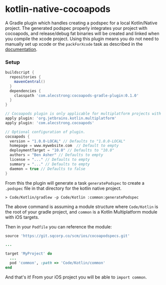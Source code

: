 # kotlin-native-cocoapods

A Gradle plugin which handles creating a podspec for a local Kotlin/Native project. The generated podspec properly integrates your project with cocoapods, and release/debug fat binaries will be created and linked when you compile the xcode project. Using this plugin means you do not need to manually set up xcode or the `packForXcode` task as described in the [documentation](https://kotlinlang.org/docs/tutorials/native/mpp-ios-android.html#creating-ios-application).

### Setup

```groovy
buildscript {
  repositories {
    mavenCentral()
  }
  dependencies {
    classpath 'com.alecstrong:cocoapods-gradle-plugin:0.1.0'
  }
}

// Cocoapods plugin is only applicable for multiplatform projects with Kotlin/Native
apply plugin: 'org.jetbrains.kotlin.multiplatform'
apply plugin: 'com.alecstrong.cocoapods'

// Optional configuration of plugin.
cocoapods {
  version = "1.0.0-LOCAL" // Defaults to "1.0.0-LOCAL"
  homepage = www.mywebsite.com  // Default to empty
  deploymentTarget = "10.0" // Defaults to "10.0"
  authors = "Ben Asher" // Defaults to empty
  license = "..." // Defaults to empty
  summary = "..." // Defaults to empty
  daemon = true // Defaults to false
}
```

From this the plugin will generate a task `generatePodspec` to create a `.podspec` file in that directory for the kotlin native project.

```
> Code/Kotlin/gradlew -p Code/Kotlin :common:generatePodspec
```

The above command is assuming a module structure where `Code/Kotlin` is the root of your gradle project, and `common` is a Kotlin Multiplatform module with iOS targets.

Then in your `Podfile` you can reference the module:

```ruby
source 'https://git.sqcorp.co/scm/ios/cocoapodspecs.git'

...

target 'MyProject' do
  ...
  pod 'common', :path => 'Code/Kotlin/common'
end
```

And that's it! From your iOS project you will be able to `import common`.
